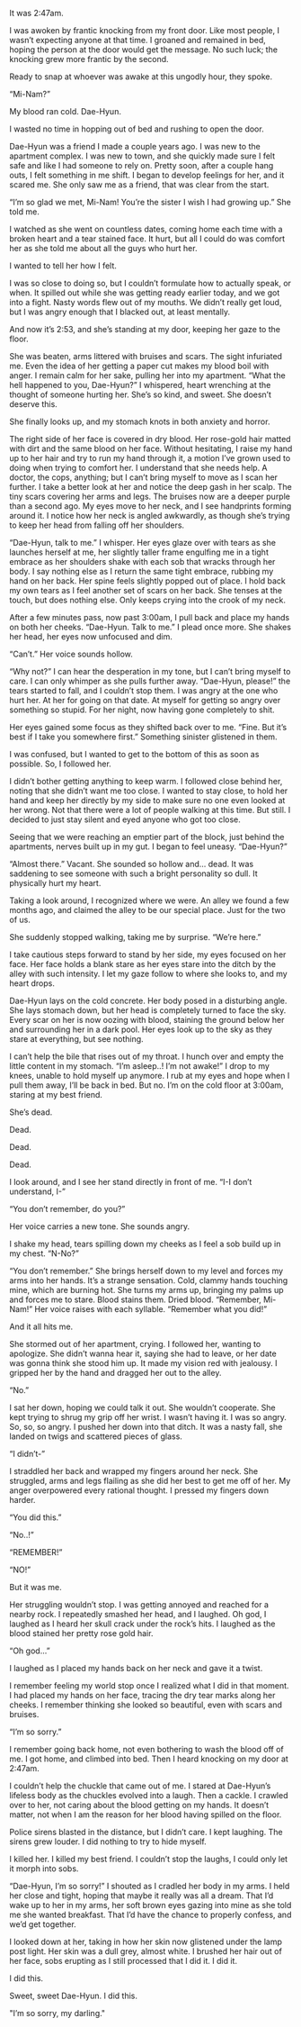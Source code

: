 It was 2:47am. 


I was awoken by frantic knocking from my front door. Like most people, I wasn’t expecting anyone at that time. I groaned and remained in bed, hoping the person at the door would get the message. No such luck; the knocking grew more frantic by the second. 


Ready to snap at whoever was awake at this ungodly hour, they spoke.


“Mi-Nam?”


My blood ran cold. Dae-Hyun.


I wasted no time in hopping out of bed and rushing to open the door. 


Dae-Hyun was a friend I made a couple years ago. I was new to the apartment complex. I was new to town, and she quickly made sure I felt safe and like I had someone to rely on. Pretty soon, after a couple hang outs, I felt something in me shift. I began to develop feelings for her, and it scared me. She only saw me as a friend, that was clear from the start.


“I’m so glad we met, Mi-Nam! You’re the sister I wish I had growing up.” She told me.


I watched as she went on countless dates, coming home each time with a broken heart and a tear stained face. It hurt, but all I could do was comfort her as she told me about all the guys who hurt her. 


I wanted to tell her how I felt. 


I was so close to doing so, but I couldn’t formulate how to actually speak, or when. It spilled out while she was getting ready earlier today, and we got into a fight. Nasty words flew out of my mouths. We didn’t really get loud, but I was angry enough that I blacked out, at least mentally. 


And now it’s 2:53, and she’s standing at my door, keeping her gaze to the floor. 


She was beaten, arms littered with bruises and scars. The sight infuriated me. Even the idea of her getting a paper cut makes my blood boil with anger. I remain calm for her sake, pulling her into my apartment. “What the hell happened to you, Dae-Hyun?” I whispered, heart wrenching at the thought of someone hurting her. She’s so kind, and sweet. She doesn’t deserve this. 


She finally looks up, and my stomach knots in both anxiety and horror. 


The right side of her face is covered in dry blood. Her rose-gold hair matted with dirt and the same blood on her face. Without hesitating, I raise my hand up to her hair and try to run my hand through it, a motion I’ve grown used to doing when trying to comfort her. I understand that she needs help. A doctor, the cops, anything; but I can’t bring myself to move as I scan her further. I take a better look at her and notice the deep gash in her scalp. The tiny scars covering her arms and legs. The bruises now are a deeper purple than a second ago. My eyes move to her neck, and I see handprints forming around it. I notice how her neck is angled awkwardly, as though she’s trying to keep her head from falling off her shoulders. 


“Dae-Hyun, talk to me.” I whisper. Her eyes glaze over with tears as she launches herself at me, her slightly taller frame engulfing me in a tight embrace as her shoulders shake with each sob that wracks through her body. I say nothing else as I return the same tight embrace, rubbing my hand on her back. Her spine feels slightly popped out of place. I hold back my own tears as I feel another set of scars on her back. She tenses at the touch, but does nothing else. Only keeps crying into the crook of my neck.


After a few minutes pass, now past 3:00am, I pull back and place my hands on both her cheeks. “Dae-Hyun. Talk to me.” I plead once more. She shakes her head, her eyes now unfocused and dim.


“Can’t.” Her voice sounds hollow. 


“Why not?” I can hear the desperation in my tone, but I can’t bring myself to care. I can only whimper as she pulls further away. “Dae-Hyun, please!” the tears started to fall, and I couldn’t stop them. I was angry at the one who hurt her. At her for going on that date. At myself for getting so angry over something so stupid. For her night, now having gone completely to shit. 


Her eyes gained some focus as they shifted back over to me. “Fine. But it’s best if I take you somewhere first.” Something sinister glistened in them. 


I was confused, but I wanted to get to the bottom of this as soon as possible. So, I followed her. 


I didn’t bother getting anything to keep warm. I followed close behind her, noting that she didn’t want me too close. I wanted to stay close, to hold her hand and keep her directly by my side to make sure no one even looked at her wrong. Not that there were a lot of people walking at this time. But still. I decided to just stay silent and eyed anyone who got too close. 


Seeing that we were reaching an emptier part of the block, just behind the apartments, nerves built up in my gut. I began to feel uneasy. “Dae-Hyun?”


“Almost there.” Vacant. She sounded so hollow and... dead. It was saddening to see someone with such a bright personality so dull. It physically hurt my heart.


Taking a look around, I recognized where we were. An alley we found a few months ago, and claimed the alley to be our special place. Just for the two of us. 


She suddenly stopped walking, taking me by surprise. “We’re here.” 


I take cautious steps forward to stand by her side, my eyes focused on her face. Her face holds a blank stare as her eyes stare into the ditch by the alley with such intensity. I let my gaze follow to where she looks to, and my heart drops.


Dae-Hyun lays on the cold concrete. Her body posed in a disturbing angle. She lays stomach down, but her head is completely turned to face the sky. Every scar on her is now oozing with blood, staining the ground below her and surrounding her in a dark pool. Her eyes look up to the sky as they stare at everything, but see nothing. 


I can’t help the bile that rises out of my throat. I hunch over and empty the little content in my stomach. “I’m asleep..! I’m not awake!” I drop to my knees, unable to hold myself up anymore. I rub at my eyes and hope when I pull them away, I’ll be back in bed. But no. I’m on the cold floor at 3:00am, staring at my best friend. 


She’s dead.


Dead.


Dead.


Dead.


I look around, and I see her stand directly in front of me. “I-I don’t understand, I-” 


“You don’t remember, do you?”


Her voice carries a new tone. She sounds angry. 


I shake my head, tears spilling down my cheeks as I feel a sob build up in my chest. “N-No?”


“You don’t remember.” She brings herself down to my level and forces my arms into her hands. It’s a strange sensation. Cold, clammy hands touching mine, which are burning hot. She turns my arms up, bringing my palms up and forces me to stare. Blood stains them. Dried blood. “Remember, Mi-Nam!” Her voice raises with each syllable. “Remember what you did!” 


And it all hits me.


She stormed out of her apartment, crying. I followed her, wanting to apologize. She didn’t wanna hear it, saying she had to leave, or her date was gonna think she stood him up. It made my vision red with jealousy. I gripped her by the hand and dragged her out to the alley.


“No.”


I sat her down, hoping we could talk it out. She wouldn’t cooperate. She kept trying to shrug my grip off her wrist. I wasn’t having it. I was so angry. So, so, so angry. I pushed her down into that ditch. It was a nasty fall, she landed on twigs and scattered pieces of glass. 


“I didn’t-”


I straddled her back and wrapped my fingers around her neck. She struggled, arms and legs flailing as she did her best to get me off of her. My anger overpowered every rational thought. I pressed my fingers down harder. 


“You did this.”


“No..!”


“REMEMBER!”


“NO!”


But it was me. 


Her struggling wouldn’t stop. I was getting annoyed and reached for a nearby rock. I repeatedly smashed her head, and I laughed. Oh god, I laughed as I heard her skull crack under the rock’s hits. I laughed as the blood stained her pretty rose gold hair.


“Oh god...”


I laughed as I placed my hands back on her neck and gave it a twist.


I remember feeling my world stop once I realized what I did in that moment. I had placed my hands on her face, tracing the dry tear marks along her cheeks. I remember thinking she looked so beautiful, even with scars and bruises. 


“I’m so sorry.”


I remember going back home, not even bothering to wash the blood off of me. I got home, and climbed into bed. Then I heard knocking on my door at 2:47am.


I couldn’t help the chuckle that came out of me. I stared at Dae-Hyun’s lifeless body as the chuckles evolved into a laugh. Then a cackle. I crawled over to her, not caring about the blood getting on my hands. It doesn’t matter, not when I am the reason for her blood having spilled on the floor.


Police sirens blasted in the distance, but I didn’t care. I kept laughing. The sirens grew louder. I did nothing to try to hide myself.


I killed her. I killed my best friend. I couldn’t stop the laughs, I could only let it morph into sobs. 


“Dae-Hyun, I’m so sorry!” I shouted as I cradled her body in my arms. I held her close and tight, hoping that maybe it really was all a dream. That I’d wake up to her in my arms, her soft brown eyes gazing into mine as she told me she wanted breakfast. That I’d have the chance to properly confess, and we’d get together. 


I looked down at her, taking in how her skin now glistened under the lamp post light. Her skin was a dull grey, almost white. I brushed her hair out of her face, sobs erupting as I still processed that I did it. I did it. 


I did this.


Sweet, sweet Dae-Hyun. I did this.


"I’m so sorry, my darling."